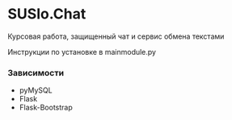 # SUSlo.Chat
Курсовая работа, защищенный чат и сервис обмена текстами

Инструкции по установке в mainmodule.py

### Зависимости
* pyMySQL
* Flask
* Flask-Bootstrap
